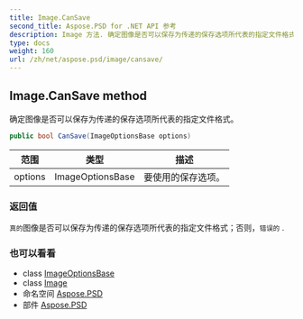 ```yaml
---
title: Image.CanSave
second_title: Aspose.PSD for .NET API 参考
description: Image 方法. 确定图像是否可以保存为传递的保存选项所代表的指定文件格式
type: docs
weight: 160
url: /zh/net/aspose.psd/image/cansave/
---
```

## Image.CanSave method

确定图像是否可以保存为传递的保存选项所代表的指定文件格式。

```csharp
public bool CanSave(ImageOptionsBase options)
```

| 范围 | 类型 | 描述 |
| --- | --- | --- |
| options | ImageOptionsBase | 要使用的保存选项。 |

### 返回值

`真的`图像是否可以保存为传递的保存选项所代表的指定文件格式；否则，`错误的` .

### 也可以看看

* class [ImageOptionsBase](../../imageoptionsbase/)
* class [Image](../)
* 命名空间 [Aspose.PSD](../../image/)
* 部件 [Aspose.PSD](../../../)


